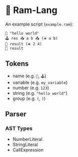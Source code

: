 # 🐏 Ram-Lang

An example script (`example.ram`):

```
📣 "hello world"
🕹️ res 📥 a b 📤 (➕ a b)
💾 result (➕ 2 4)
📣 result
```

## Tokens

- name (e.g. `📣`, `🕹️`)
- variable (e.g. `my_variable`)
- number (e.g. `123`)
- string (e.g. `"hello world"`)
- group (e.g. `(`, `)`)

## Parser

### AST Types

- NumberLiteral
- StringLiteral
- CallExpression
